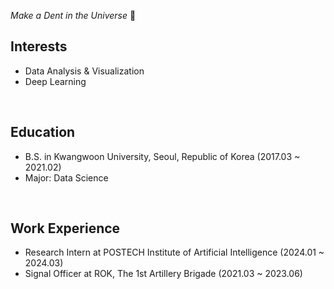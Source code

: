 *Make a Dent in the Universe* 🌠

Interests
---
- Data Analysis & Visualization
- Deep Learning

<br>

Education
---
- B.S. in Kwangwoon University, Seoul, Republic of Korea (2017.03 ~ 2021.02)
- Major: Data Science

<br>

Work Experience
---
- Research Intern at POSTECH Institute of Artificial Intelligence (2024.01 ~ 2024.03)
- Signal Officer at ROK, The 1st Artillery Brigade (2021.03 ~ 2023.06)

<br>


<!--
**exousiak/exousiak** is a ✨ _special_ ✨ repository because its `README.md` (this file) appears on your GitHub profile.

Here are some ideas to get you started:

- 🔭 I’m currently working on ...
- 🌱 I’m currently learning ...
- 👯 I’m looking to collaborate on ...
- 🤔 I’m looking for help with ...
- 💬 Ask me about ...
- 📫 How to reach me: ...
- 😄 Pronouns: ...
- ⚡ Fun fact: ...
-->
